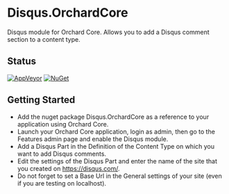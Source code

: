 # Disqus.OrchardCore

Disqus module for Orchard Core.
Allows you to add a Disqus comment section to a content type.

## Status

[![AppVeyor](https://ci.appveyor.com/api/projects/status/ci1fvyn730l6l356?svg=true)](https://ci.appveyor.com/project/agriffard/disqus-orchardcore)
[![NuGet](https://img.shields.io/nuget/v/Disqus.OrchardCore.svg)](https://www.nuget.org/packages/Disqus.OrchardCore)

## Getting Started

- Add the nuget package Disqus.OrchardCore as a reference to your application using Orchard Core.
- Launch your Orchard Core application, login as admin, then go to the Features admin page and enable the Disqus module.
- Add a Disqus Part in the Definition of the Content Type on which you want to add Disqus comments.
- Edit the settings of the Disqus Part and enter the name of the site that you created on https://disqus.com/.
- Do not forget to set a Base Url in the General settings of your site (even if you are testing on localhost).

